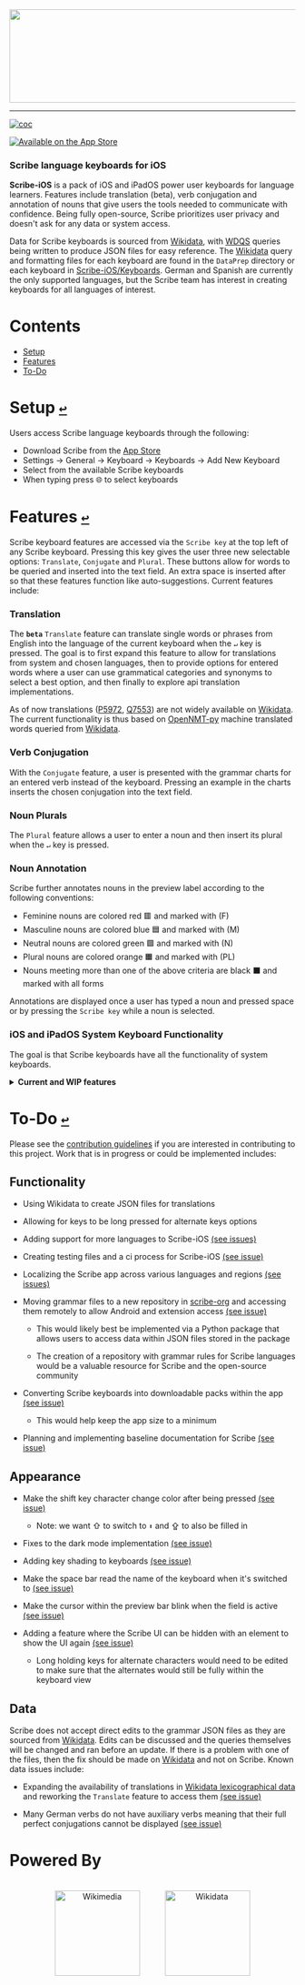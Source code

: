 <div align="center">
  <a href="https://github.com/scribe-org/Scribe-iOS"><img src="https://github.com/scribe-org/Scribe-iOS/blob/main/Resources/Scribe-iOS_logo_transparent.png" width=624 height=164></a>
</div>

---

<!--
[![license](https://img.shields.io/github/license/scribe-org/Scribe-iOS.svg)](https://github.com/scribe-org/Scribe-iOS/blob/main/LICENSE.txt)
-->

[![coc](https://img.shields.io/badge/coc-Contributor%20Covenant-ff69b4.svg)](https://github.com/scribe-org/Scribe-iOS/blob/main/.github/CODE_OF_CONDUCT.md)

[![Available on the App Store](http://cl.ly/WouG/Download_on_the_App_Store_Badge_US-UK_135x40.svg)](https://www.apple.com/app-store/)

### Scribe language keyboards for iOS

**Scribe-iOS** is a pack of iOS and iPadOS power user keyboards for language learners. Features include translation (beta), verb conjugation and annotation of nouns that give users the tools needed to communicate with confidence. Being fully open-source, Scribe prioritizes user privacy and doesn't ask for any data or system access.

Data for Scribe keyboards is sourced from [Wikidata](https://www.wikidata.org/), with [WDQS](https://www.wikidata.org/wiki/Wikidata:SPARQL_tutorial) queries being written to produce JSON files for easy reference. The [Wikidata](https://www.wikidata.org/) query and formatting files for each keyboard are found in the `DataPrep` directory or each keyboard in [Scribe-iOS/Keyboards](https://github.com/scribe-org/Scribe-iOS/tree/main/Keyboards). German and Spanish are currently the only supported languages, but the Scribe team has interest in creating keyboards for all languages of interest.

# **Contents**<a id="contents"></a>

- [Setup](#setup)
- [Features](#features)
- [To-Do](#to-do)

# Setup [`↩`](#contents) <a id="setup"></a>

Users access Scribe language keyboards through the following:

- Download Scribe from the [App Store](https://www.apple.com/app-store/)
- Settings -> General -> Keyboard -> Keyboards -> Add New Keyboard
- Select from the available Scribe keyboards
- When typing press 🌐 to select keyboards

# Features [`↩`](#contents) <a id="features"></a>

Scribe keyboard features are accessed via the `Scribe key` at the top left of any Scribe keyboard. Pressing this key gives the user three new selectable options: `Translate`, `Conjugate` and `Plural`. These buttons allow for words to be queried and inserted into the text field. An extra space is inserted after so that these features function like auto-suggestions. Current features include:

### Translation

The **`beta`** `Translate` feature can translate single words or phrases from English into the language of the current keyboard when the `↵` key is pressed. The goal is to first expand this feature to allow for translations from system and chosen languages, then to provide options for entered words where a user can use grammatical categories and synonyms to select a best option, and then finally to explore api translation implementations.

As of now translations ([P5972](https://www.wikidata.org/wiki/Property:P5972), [Q7553](https://www.wikidata.org/wiki/Q7553)) are not widely available on [Wikidata](https://www.wikidata.org/). The current functionality is thus based on [OpenNMT-py](https://github.com/OpenNMT/OpenNMT-py) machine translated words queried from [Wikidata](https://www.wikidata.org/).

<!--
<p align="center">
    <a href="https://github.com/scribe-org/Scribe-iOS/blob/main/Resources/Demos/translation_demo.gif"><img src ="Resources/Demos/translation_demo.gif" width="300" /></a>
</p>
-->

### Verb Conjugation

With the `Conjugate` feature, a user is presented with the grammar charts for an entered verb instead of the keyboard. Pressing an example in the charts inserts the chosen conjugation into the text field.

<!--
<p align="center">
    <a href="https://github.com/scribe-org/Scribe-iOS/blob/main/Resources/Demos/conjugation_demo.gif"><img src ="Resources/Demos/conjugation_demo.gif" width="300" /></a>
</p>
-->

### Noun Plurals

The `Plural` feature allows a user to enter a noun and then insert its plural when the `↵` key is pressed.

<!--
<p align="center">
    <a href="https://github.com/scribe-org/Scribe-iOS/blob/main/Resources/Demos/noun_plural_demo.gif"><img src ="Resources/Demos/noun_plural_demo.gif" width="300" /></a>
</p>
-->

### Noun Annotation

Scribe further annotates nouns in the preview label according to the following conventions:

- Feminine nouns are colored red 🟥 and marked with (F)
- Masculine nouns are colored blue 🟦 and marked with (M)
- Neutral nouns are colored green 🟩 and marked with (N)
- Plural nouns are colored orange 🟧 and marked with (PL)
- Nouns meeting more than one of the above criteria are black ⬛ and marked with all forms

Annotations are displayed once a user has typed a noun and pressed space or by pressing the `Scribe key` while a noun is selected.

<!--
<p align="center">
    <a href="https://github.com/scribe-org/Scribe-iOS/blob/main/Resources/Demos/noun_gender_demo.gif"><img src ="Resources/Demos/noun_gender_demo.gif" width="300" /></a>
</p>
-->

### iOS and iPadOS System Keyboard Functionality

The goal is that Scribe keyboards have all the functionality of system keyboards.

<details><summary><strong>Current and WIP features</strong></summary>
<p>

- iPhone and iPad support (WIP)
- Dynamic layouts for cross-device performance
- Portrait and landscape views (WIP)
- Auto-capitalization
- The double space period shortcut
- Typing `'` returns to the alphabetic keyboard
- Dark mode compatibility
- Hold-to-select characters (WIP)

<!--
<p align="center">
    <a href="https://github.com/scribe-org/Scribe-iOS/blob/main/Resources/Demos/ios_keyboard_features_demo.gif"><img src ="Resources/Demos/ios_keyboard_features_demo.gif" width="300" /></a>
</p>
-->

</p>
</details>

# To-Do [`↩`](#contents) <a id="to-do"></a>

Please see the [contribution guidelines](https://github.com/scribe-org/Scribe-iOS/blob/main/.github/CONTRIBUTING.md) if you are interested in contributing to this project. Work that is in progress or could be implemented includes:

## Functionality

- Using Wikidata to create JSON files for translations

- Allowing for keys to be long pressed for alternate keys options

- Adding support for more languages to Scribe-iOS [(see issues)](https://github.com/scribe-org/Scribe-iOS/issues)

- Creating testing files and a ci process for Scribe-iOS [(see issue)]()

- Localizing the Scribe app across various languages and regions [(see issues)](https://github.com/scribe-org/Scribe-iOS/issues)

- Moving grammar files to a new repository in [scribe-org](https://github.com/scribe-org) and accessing them remotely to allow Android and extension access [(see issue)]()

  - This would likely best be implemented via a Python package that allows users to access data within JSON files stored in the package

  - The creation of a repository with grammar rules for Scribe languages would be a valuable resource for Scribe and the open-source community

- Converting Scribe keyboards into downloadable packs within the app [(see issue)]()

  - This would help keep the app size to a minimum

- Planning and implementing baseline documentation for Scribe [(see issue)]()

## Appearance

- Make the shift key character change color after being pressed [(see issue)]()

  - Note: we want ⇧ to switch to `⬆` and ⇪ to also be filled in

- Fixes to the dark mode implementation [(see issue)]()

- Adding key shading to keyboards [(see issue)]()

- Make the space bar read the name of the keyboard when it's switched to [(see issue)]()

- Make the cursor within the preview bar blink when the field is active [(see issue)]()

- Adding a feature where the Scribe UI can be hidden with an element to show the UI again [(see issue)]()

  - Long holding keys for alternate characters would need to be edited to make sure that the alternates would still be fully within the keyboard view

## Data

Scribe does not accept direct edits to the grammar JSON files as they are sourced from [Wikidata](https://www.wikidata.org/). Edits can be discussed and the queries themselves will be changed and ran before an update. If there is a problem with one of the files, then the fix should be made on [Wikidata](https://www.wikidata.org/) and not on Scribe. Known data issues include:

- Expanding the availability of translations in [Wikidata lexicographical data](https://www.wikidata.org/wiki/Wikidata:Lexicographical_data) and reworking the `Translate` feature to access them [(see issue)]()

- Many German verbs do not have auxiliary verbs meaning that their full perfect conjugations cannot be displayed [(see issue)]()

# Powered By

<div align="center">
  <br>
  <a href="https://www.wikimedia.org/"><img height="150" src="https://github.com/scribe-org/Scribe-iOS/blob/main/Resources/gh_images/wikimedia_foundation_logo.png" alt="Wikimedia"></a>
  &nbsp;&nbsp;&nbsp;&nbsp;&nbsp;&nbsp;&nbsp;&nbsp;&nbsp;
  <a href="https://www.wikidata.org/"><img height="150" src="https://github.com/scribe-org/Scribe-iOS/blob/main/Resources/gh_images/wikidata_logo.png" alt="Wikidata"></a>
  <br>
</div>
